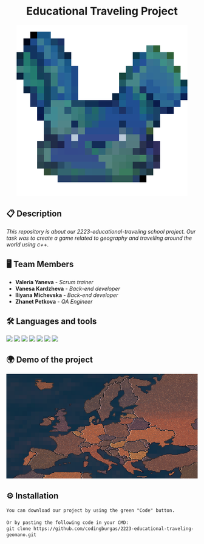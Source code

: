 <h1 align="center">Educational Traveling Project</h1>

<p align="center">
<img src="https://github.com/codingburgas/2223-educational-traveling-geomano/blob/main/game/game/src/assets/geomano-logo.png" width="450px">
</p>


## 📋 Description
*This repository is about our 2223-educational-traveling school project. Our task was to create a game related to geography and travelling around the world using c++.*


## 🖥 Team Members
* **Valeria Yaneva** - *Scrum trainer* 
* **Vanesa Kardzheva** - *Back-end developer* 
* **Iliyana Michevska** - *Back-end developer* 
* **Zhanet Petkova** - *QA Engineer* 


## 🛠️ Languages and tools
<p align="left"> 
 <img src="https://upload.wikimedia.org/wikipedia/commons/thumb/f/f4/Raylib_logo.png/120px-Raylib_logo.png?20200407220851" width = "50px"/>
 <img src="https://cdn-icons-png.flaticon.com/512/25/25231.png" width = "50px"/>
 <img src="https://img.icons8.com/color/48/000000/c-plus-plus-logo.png" width = "50px"/>
 <img src="https://yoolk.ninja/wp-content/uploads/2020/06/Apps-Clip-Studio-Paint-1024x1024.png" width = "50px"/>
 <img src="https://upload.wikimedia.org/wikipedia/commons/thumb/9/9a/Visual_Studio_Code_1.35_icon.svg/2048px-Visual_Studio_Code_1.35_icon.svg.png" width = "50px"/>
 <img src="https://financesonline.com/uploads/2020/06/testcaselab-small-thumbnail.png" height = "60px"/>
 <img src="https://seeklogo.com/images/C/clickup-symbol-logo-BB24230BBB-seeklogo.com.png" width = "50px"/>
</p>


 ## 🌍 Demo of the project

<p align="center">
<img src="https://github.com/codingburgas/2223-educational-traveling-geomano/blob/main/game/game/src/assets/level-select-map.png" width = "1400px" >
</p>


## ⚙ Installation
```
You can download our project by using the green "Code" button.

Or by pasting the following code in your CMD:
git clone https://github.com/codingburgas/2223-educational-traveling-geomano.git
